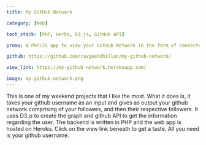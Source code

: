 ```yaml
---
title: My GitHub Network

category: [Web]

tech_stack: [PHP, Herko, D3.js, GitHub API]

promo: A PHP/JS app to view your GitHub Network in the form of connected node graph.

github: https://github.com/ravgeetdhillon/my-github-network/

view_link: https://my-github-network.herokuapp.com/

image: my-github-network.png
---
```


This is one of my weekend projects that I like the most. What it does is, it takes your github username as an input and gives as output your github network comprising of your followers, and then their respective followers. It uses D3.js to create the graph and github API to get the information regarding the user. The backend is written in PHP and the web app is hosted on Heroku. Click on the view link beneath to get a taste. All you need is your github username.
